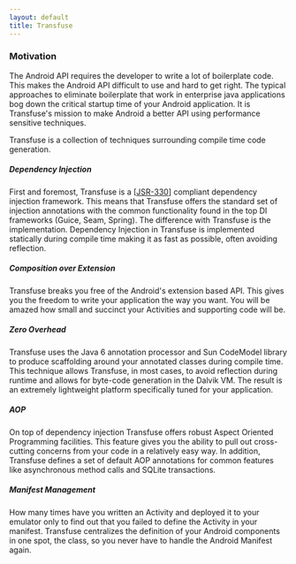```yaml
---
layout: default
title: Transfuse
---
```



### Motivation

The Android API requires the developer to write a lot of boilerplate code.  This makes the Android API difficult to use and hard to get right.  The typical approaches to eliminate boilerplate that work in enterprise java applications bog down the critical startup time of your Android application.  It is Transfuse's mission to make Android a better API using performance sensitive techniques.

Transfuse is a collection of techniques surrounding compile time code generation.

##### Dependency Injection
First and foremost, Transfuse is a [[JSR-330](http://www.jcp.org/en/jsr/detail?id=330)] compliant dependency injection framework.  This means that Transfuse offers the standard set of injection annotations with the common functionality found in the top DI frameworks (Guice, Seam, Spring).  The difference with Transfuse is the implementation.  Dependency Injection in Transfuse is implemented statically during compile time making it as fast as possible, often avoiding reflection.

##### Composition over Extension
Transfuse breaks you free of the Android's extension based API.  This gives you the freedom to write your application the way you want.  You will be amazed how small and succinct your Activities and supporting code will be.

##### Zero Overhead
Transfuse uses the Java 6 annotation processor and Sun CodeModel library to produce scaffolding around your annotated classes during compile time.  This technique allows Transfuse, in most cases, to avoid reflection during runtime and allows for byte-code generation in the Dalvik VM.  The result is an extremely lightweight platform specifically tuned for your application.

##### AOP
On top of dependency injection Transfuse offers robust Aspect Oriented Programming facilities.  This feature gives you the ability to pull out cross-cutting concerns from your code in a relatively easy way.  In addition, Transfuse defines a set of default AOP annotations for common features like asynchronous method calls and SQLite transactions.

##### Manifest Management
How many times have you written an Activity and deployed it to your emulator only to find out that you failed to define the Activity in your manifest.  Transfuse centralizes the definition of your Android components in one spot, the class, so you never have to handle the Android Manifest again.
